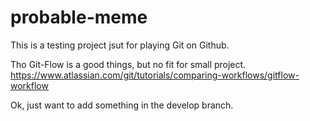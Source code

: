 # probable-meme

This is a testing project jsut for playing Git on Github.

Tho Git-Flow is a good things, but no fit for small project.
https://www.atlassian.com/git/tutorials/comparing-workflows/gitflow-workflow

Ok, just want to add something in the develop branch.
